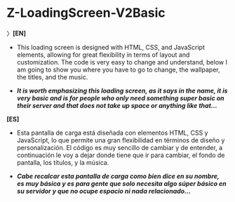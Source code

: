 # Z-LoadingScreen-V2Basic

〉**[EN]**

- This loading screen is designed with HTML, CSS, and JavaScript elements, allowing for great flexibility in terms of layout and customization. The code is very easy to change and understand, below I am going to show you where you have to go to change, the wallpaper, the titles, and the music.

- _**It is worth emphasizing this loading screen, as it says in the name, it is very basic and is for people who only need something super basic on their server and that does not take up space or anything like that...**_

**[ES]**

- Esta pantalla de carga está diseñada con elementos HTML, CSS y JavaScript, lo que permite una gran flexibilidad en términos de diseño y personalización. El código es muy sencillo de cambiar y de entender, a continuación le voy a dejar donde tiene que ir para cambiar, el fondo de pantalla, los títulos, y la música.

- _**Cabe recalcar esta pantalla de carga como bien dice en su nombre, es muy básica y es para gente que solo necesita algo súper básico en su servidor y que no ocupe espacio ni nada relacionado...**_
